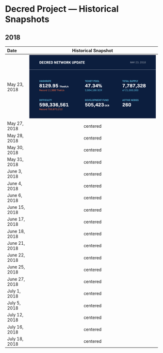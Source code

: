 # Decred Project — Historical Snapshots
## 2018

| Date | Historical Snapshot |
| :--- | :---: |
| May 23, 2018 | ![snapshot](/snapshots/230518.png) |
| May 27, 2018 | centered |
| May 28, 2018 | centered |
| May 30, 2018 | centered |
| May 31, 2018 | centered |
| June 3, 2018 | centered |
| June 4, 2018 | centered |
| June 6, 2018 | centered |
| June 15, 2018 | centered |
| June 17, 2018 | centered |
| June 18, 2018 | centered |
| June 21, 2018 | centered |
| June 22, 2018 | centered |
| June 25, 2018 | centered |
| June 27, 2018 | centered |
| July 1, 2018 | centered |
| July 5, 2018 | centered |
| July 12, 2018 | centered |
| July 16, 2018 | centered |
| July 18, 2018 | centered |
